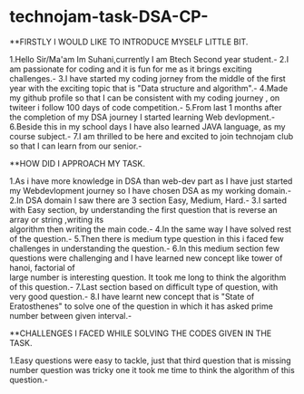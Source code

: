 # technojam-task-DSA-CP-

**FIRSTLY I WOULD LIKE TO INTRODUCE MYSELF LITTLE BIT. 

1.Hello Sir/Ma'am Im Suhani,currently I am Btech Second year student.-
2.I am passionate for coding and it is fun for me as it brings exciting challenges.-
3.I have started my coding jorney from the middle of the first year with the exciting topic that is "Data structure and algorithm".- 
4.Made my github profile so that I can be consistent with my coding journey , on twiteer i follow 100 days of code competition.-
5.From last 1 months after the completion of my DSA journey I started learning Web devlopment.-
6.Beside this in my school days I have also learned JAVA language, as my course subject.-
7.I am thrilled to be here and excited to join technojam club so that I can learn from our senior.-


**HOW DID I APPROACH MY TASK.


1.As i have more knowledge in DSA  than web-dev part as I have just started my Webdevlopment journey so I have chosen DSA as my working domain.-
2.In DSA domain I saw there are 3 section Easy, Medium, Hard.-
3.I sarted  with Easy section, by understanding the first question that is reverse an array or string ,writing its     
   algorithm then writing the main code.-
4.In the same way I have solved rest of the question.-
5.Then there is medium type question in this i faced few challenges in understanding the question.-
6.In this medium section few questions were challenging and I have learned new concept like tower of hanoi, factorial of   
   large number is interesting question. It took me long to think the algorithm of this question.-
7.Last section based on difficult type of question, with very good question.-
8.I have learnt new concept that is "State of      Eratosthenes" to solve one of the question in which it has asked prime number between given interval.-


**CHALLENGES I FACED WHILE SOLVING THE CODES GIVEN IN THE TASK.

1.Easy questions were easy to tackle, just that third question that is missing number question was tricky one it took me time to think the algorithm of this question.-













